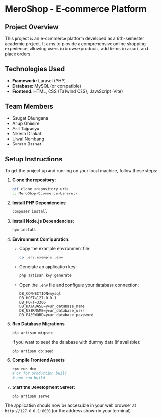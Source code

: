 # MeroShop - E-commerce Platform

## Project Overview
This project is an e-commerce platform developed as a 6th-semester academic project. It aims to provide a comprehensive online shopping experience, allowing users to browse products, add items to a cart, and place orders.

## Technologies Used
*   **Framework:** Laravel (PHP)
*   **Database:** MySQL (or compatible)
*   **Frontend:** HTML, CSS (Tailwind CSS), JavaScript (Vite)

## Team Members
*   Saugat Dhungana
*   Anup Ghimire
*   Anil Tajpuriya
*   Nikesh Dhakal
*   Ujwal Nembang
*   Suman Basnet

## Setup Instructions

To get the project up and running on your local machine, follow these steps:

1.  **Clone the repository:**
    ```bash
    git clone <repository_url>
    cd MeroShop-Ecommerce-Laravel-
    ```

2.  **Install PHP Dependencies:**
    ```bash
    composer install
    ```

3.  **Install Node.js Dependencies:**
    ```bash
    npm install
    ```

4.  **Environment Configuration:**
    *   Copy the example environment file:
        ```bash
        cp .env.example .env
        ```
    *   Generate an application key:
        ```bash
        php artisan key:generate
        ```
    *   Open the `.env` file and configure your database connection:
        ```
        DB_CONNECTION=mysql
        DB_HOST=127.0.0.1
        DB_PORT=3306
        DB_DATABASE=your_database_name
        DB_USERNAME=your_database_user
        DB_PASSWORD=your_database_password
        ```

5.  **Run Database Migrations:**
    ```bash
    php artisan migrate
    ```
    If you want to seed the database with dummy data (if available):
    ```bash
    php artisan db:seed
    ```

6.  **Compile Frontend Assets:**
    ```bash
    npm run dev
    # or for production build
    # npm run build
    ```

7.  **Start the Development Server:**
    ```bash
    php artisan serve
    ```

The application should now be accessible in your web browser at `http://127.0.0.1:8000` (or the address shown in your terminal).
